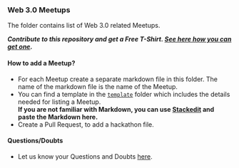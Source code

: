 ### Web 3.0 Meetups

The folder contains list of Web 3.0 related Meetups.

***Contribute to this repository and get a Free T-Shirt. [See here how you can get one]().***

#### How to add a Meetup?

- For each Meetup create a separate markdown file in this folder. The name of the markdown file is the name of the Meetup.
- You can find a template in the [`template`](./template) folder which includes the details needed for listing a Meetup.  
**If you are not familiar with Markdown, you can use [Stackedit](https://stackedit.io/app#) and paste the Markdown here.** 
- Create a Pull Request, to add a hackathon file.

#### Questions/Doubts
- Let us know your Questions and Doubts [here](https://github.com/simpleaswater/resources/issues/new).